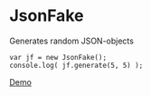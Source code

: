 # JsonFake
Generates random JSON-objects

    var jf = new JsonFake();
    console.log( jf.generate(5, 5) );

<a href="http://tanz-sullamora.github.io/JsonFake/">Demo</a>
